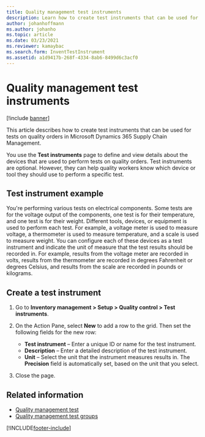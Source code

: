 ```yaml
---
title: Quality management test instruments
description: Learn how to create test instruments that can be used for tests on quality orders in Microsoft Dynamics 365 Supply Chain Management.
author: johanhoffmann
ms.author: johanho
ms.topic: article
ms.date: 03/23/2021
ms.reviewer: kamaybac
ms.search.form: InventTestInstrument
ms.assetid: a1d9417b-268f-4334-8ab6-8499d6c3acf0
---
```


# Quality management test instruments

[!include [banner](../includes/banner.md)]

This article describes how to create test instruments that can be used for tests on quality orders in Microsoft Dynamics 365 Supply Chain Management.

You use the **Test instruments** page to define and view details about the devices that are used to perform tests on quality orders. Test instruments are optional. However, they can help quality workers know which device or tool they should use to perform a specific test.

## Test instrument example

You're performing various tests on electrical components. Some tests are for the voltage output of the components, one test is for their temperature, and one test is for their weight. Different tools, devices, or equipment is used to perform each test. For example, a voltage meter is used to measure voltage, a thermometer is used to measure temperature, and a scale is used to measure weight. You can configure each of these devices as a test instrument and indicate the unit of measure that the test results should be recorded in. For example, results from the voltage meter are recorded in volts, results from the thermometer are recorded in degrees Fahrenheit or degrees Celsius, and results from the scale are recorded in pounds or kilograms.

## Create a test instrument

1. Go to **Inventory management \> Setup \> Quality control \> Test instruments**.
1. On the Action Pane, select **New** to add a row to the grid. Then set the following fields for the new row:

    - **Test instrument** – Enter a unique ID or name for the test instrument.
    - **Description** – Enter a detailed description of the test instrument.
    - **Unit** – Select the unit that the instrument measures results in. The **Precision** field is automatically set, based on the unit that you select.

1. Close the page.

## Related information

- [Quality management test](quality-tests.md)
- [Quality management test groups](quality-test-groups.md)

[!INCLUDE[footer-include](../../includes/footer-banner.md)]
